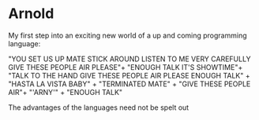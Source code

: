 # Arnold

My first step into an exciting new world of a up and coming programming language:

"YOU SET US UP MATE STICK AROUND LISTEN TO ME VERY CAREFULLY GIVE THESE PEOPLE AIR PLEASE"+ 
	"ENOUGH TALK IT'S SHOWTIME"+
			"TALK TO THE HAND GIVE THESE PEOPLE AIR PLEASE ENOUGH TALK" +
		"HASTA LA VISTA BABY" +
	"TERMINATED MATE" +
	"GIVE THESE PEOPLE AIR"+ "'ARNY'" +
"ENOUGH TALK"	

The advantages of the languages need not be spelt out 

